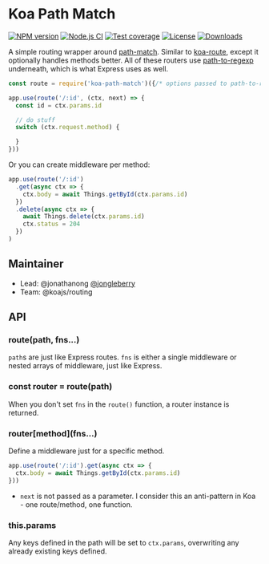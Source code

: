 
# Koa Path Match

[![NPM version][npm-image]][npm-url]
[![Node.js CI](https://github.com/koajs/path-match/workflows/Node.js%20CI/badge.svg?branch=master)](https://github.com/koajs/path-match/actions?query=workflow%3A%22Node.js+CI%22)
[![Test coverage][codecov-image]][codecov-url]
[![License][license-image]][license-url]
[![Downloads][downloads-image]][downloads-url]

A simple routing wrapper around [path-match](https://github.com/expressjs/path-match).
Similar to [koa-route](https://github.com/koajs/route), except it optionally handles methods better.
All of these routers use [path-to-regexp](https://github.com/component/path-to-regexp)
underneath, which is what Express uses as well.

```js
const route = require('koa-path-match')({/* options passed to path-to-regexp */})

app.use(route('/:id', (ctx, next) => {
  const id = ctx.params.id

  // do stuff
  switch (ctx.request.method) {

  }
}))
```

Or you can create middleware per method:

```js
app.use(route('/:id')
  .get(async ctx => {
    ctx.body = await Things.getById(ctx.params.id)
  })
  .delete(async ctx => {
    await Things.delete(ctx.params.id)
    ctx.status = 204
  })
)
```

## Maintainer

- Lead: @jonathanong [@jongleberry](https://twitter.com/jongleberry)
- Team: @koajs/routing

## API

### route(path, fns...)

`path`s are just like Express routes. `fns` is either a single middleware
or nested arrays of middleware, just like Express.

### const router = route(path)

When you don't set `fns` in the `route()` function, a router instance is returned.

### router\[method\]\(fns...\)

Define a middleware just for a specific method.

```js
app.use(route('/:id').get(async ctx => {
  ctx.body = await Things.getById(ctx.params.id)
}))
```

- `next` is not passed as a parameter.
  I consider this an anti-pattern in Koa - one route/method, one function.

### this.params

Any keys defined in the path will be set to `ctx.params`,
overwriting any already existing keys defined.

[npm-image]: https://img.shields.io/npm/v/koa-path-match.svg?style=flat
[npm-url]: https://npmjs.org/package/koa-path-match
[codecov-image]: https://img.shields.io/codecov/c/github/koajs/path-match/master.svg?style=flat-square
[codecov-url]: https://codecov.io/github/koajs/path-match
[license-image]: http://img.shields.io/npm/l/koa-path-match.svg?style=flat-square
[license-url]: LICENSE
[downloads-image]: http://img.shields.io/npm/dm/koa-path-match.svg?style=flat-square
[downloads-url]: https://npmjs.org/package/koa-path-match
